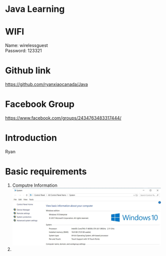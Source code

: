 # Java Learning 


# WIFI
Name:  wirelessguest <br>
Password:  123321


# Github link
https://github.com/ryanxiaocanada/Java


# Facebook Group
https://www.facebook.com/groups/2434763483317444/

# Introduction
Ryan

# Basic requirements
1. Computre Information
![alt text](https://github.com/ryanxiaocanada/Java/blob/master/SystemInfo.jpg "System Information")
2.
